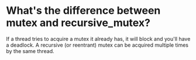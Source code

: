 
# What's the difference between mutex and recursive_mutex?

If a thread tries to acquire a mutex it already has, it will block and you'll have a deadlock. A recursive (or reentrant) mutex can be acquired multiple times by the same thread.


